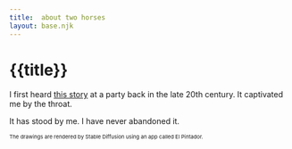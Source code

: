 ```yaml
---
title:  about two horses
layout: base.njk
---
```


#  {{title}}

I first heard [this story](/)
at a party
back
in the late 20th century.
It captivated me by the throat.

It has stood by me.
I have never abandoned it.

<div style="font-size: 67%">

The drawings are rendered
by Stable Diffusion using
an app called El Pintador.

</div>
